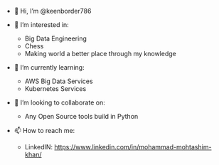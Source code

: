 - 👋 Hi, I’m @keenborder786
- 👀 I’m interested in:

  - Big Data Engineering
  - Chess
  - Making world a better place through my knowledge 

- 🌱 I’m currently learning:

  - AWS Big Data Services 
  - Kubernetes Services

- 💞️ I’m looking to collaborate on:
  - Any Open Source tools build in Python 

- 📫 How to reach me:
  - LinkedIN: https://www.linkedin.com/in/mohammad-mohtashim-khan/ 

<!---
keenborder786/keenborder786 is a ✨ special ✨ repository because its `README.md` (this file) appears on your GitHub profile.
You can click the Preview link to take a look at your changes.
--->
